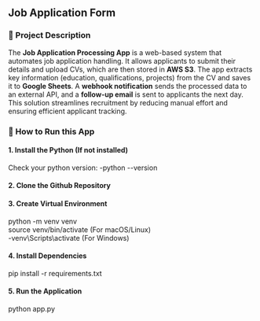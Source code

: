 ## Job Application Form

### 🎯 Project Description
The **Job Application Processing App** is a web-based system that automates job application handling. It allows applicants to submit their details and upload CVs, which are then stored in **AWS S3**. The app extracts key information (education, qualifications, projects) from the CV and saves it to **Google Sheets**. A **webhook notification** sends the processed data to an external API, and a **follow-up email** is sent to applicants the next day. This solution streamlines recruitment by reducing manual effort and ensuring efficient applicant tracking. 

### 🚀 How to Run this App

#### 1. Install the Python (If not installed)
Check your python version:
-python --version

#### 2. Clone the Github Repository

#### 3. Create Virtual Environment
python -m venv venv  
source venv/bin/activate  (For macOS/Linux)  
-venv\Scripts\activate  (For Windows)


#### 4. Install Dependencies
pip install -r requirements.txt


#### 5. Run the Application 
python app.py
